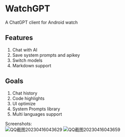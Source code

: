 # WatchGPT
A ChatGPT client for Android watch

## Features
1. Chat with AI
2. Save system prompts and apikey
3. Switch models
4. Markdown support

## Goals
1. Chat history
2. Code highlights
3. UI optimize
4. System Prompts library
5. Multi languages support

Screenshots:  
![QQ截图20230416043629](https://user-images.githubusercontent.com/61504912/232252230-b6aa5d00-523b-4897-8c5a-97151e99f89f.png)
![QQ截图20230416043659](https://user-images.githubusercontent.com/61504912/232252233-41ad6861-34b3-46ad-b4e1-a34b47657b22.png)
